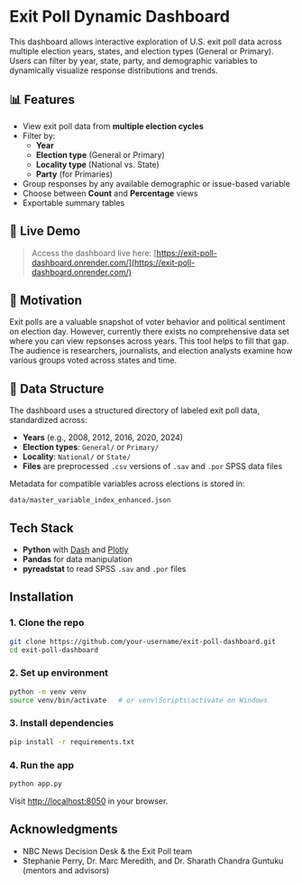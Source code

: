 # Exit Poll Dynamic Dashboard

This dashboard allows interactive exploration of U.S. exit poll data across multiple election years, states, and election types (General or Primary). Users can filter by year, state, party, and demographic variables to dynamically visualize response distributions and trends.

## 📊 Features

- View exit poll data from **multiple election cycles**
- Filter by:
  - **Year**
  - **Election type** (General or Primary)
  - **Locality type** (National vs. State)
  - **Party** (for Primaries)
- Group responses by any available demographic or issue-based variable
- Choose between **Count** and **Percentage** views
- Exportable summary tables

## 🚀 Live Demo

> Access the dashboard live here: [https://exit-poll-dashboard.onrender.com/](https://exit-poll-dashboard.onrender.com/)

## 🧠 Motivation

Exit polls are a valuable snapshot of voter behavior and political sentiment on election day. However, currently there exists no comprehensive data set where you can view repsonses across years. This tool helps to fill that gap. The audience is researchers, journalists, and election analysts examine how various groups voted across states and time.

## 📁 Data Structure

The dashboard uses a structured directory of labeled exit poll data, standardized across:

- **Years** (e.g., 2008, 2012, 2016, 2020, 2024)
- **Election types**: `General/` or `Primary/`
- **Locality**: `National/` or `State/`
- **Files** are preprocessed `.csv` versions of `.sav` and `.por` SPSS data files

Metadata for compatible variables across elections is stored in:
```
data/master_variable_index_enhanced.json
```

## Tech Stack

- **Python** with [Dash](https://dash.plotly.com/) and [Plotly](https://plotly.com/)
- **Pandas** for data manipulation
- **pyreadstat** to read SPSS `.sav` and `.por` files

## Installation

### 1. Clone the repo
```bash
git clone https://github.com/your-username/exit-poll-dashboard.git
cd exit-poll-dashboard
```

### 2. Set up environment
```bash
python -m venv venv
source venv/bin/activate   # or venv\Scripts\activate on Windows
```

### 3. Install dependencies
```bash
pip install -r requirements.txt
```

### 4. Run the app
```bash
python app.py
```

Visit [http://localhost:8050](http://localhost:8050) in your browser.


## Acknowledgments

- NBC News Decision Desk & the Exit Poll team  
- Stephanie Perry, Dr. Marc Meredith, and Dr. Sharath Chandra Guntuku (mentors and advisors)

